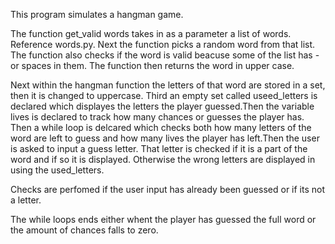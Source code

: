 This program simulates a hangman game.

The function get_valid words takes in as a parameter a list of words. Reference words.py. Next the function picks a random word from that list. The function also checks if the word is valid beacuse some of the list has - or spaces in them. The function then returns the word in upper case.

Next within the hangman function the letters of that word are stored in a set, then it is changed to uppercase. Third an empty set called useed_letters is declared which displayes the letters the player guessed.Then the variable lives is declared to track how many chances or guesses the player has. Then a while loop is delcared which checks both how many letters of the word are left to guess and how many lives the player has left.Then the user is asked to input a guess letter. That letter is checked if it is a part of the word and if so it is displayed. Otherwise the wrong letters are displayed in using the used_letters.

Checks are perfomed if the user input has already been guessed or if its not a letter.

The while loops ends either whent the player has guessed the full word or the amount of chances falls to zero.
